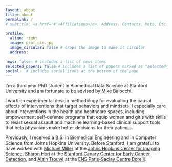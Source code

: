 ```yaml
---
layout: about
title: about
permalink: /
# subtitle: <a href='#'>Affiliations</a>. Address. Contacts. Moto. Etc.

profile:
  align: right
  image: prof_pic.jpg
  image_circular: false # crops the image to make it circular
  address: 

news: false  # includes a list of news items
selected_papers: false # includes a list of papers marked as "selected={true}"
social:  # includes social icons at the bottom of the page
---
```


I'm a third year PhD student in Biomedical Data Science at Stanford University and am fortunate to be advised by [Mike Baiocchi](https://profiles.stanford.edu/michael-baiocchi). 

I work on experimental design methodology for evaluating the causal effects of interventions that target behaviors and mindsets. I especially care about interventions in the health and healthcare spaces, including empowerment self-defense programs that equip women and girls with skills to resist sexual assault and machine learning-based clinical support tools that help physicians make better decisions for their patients.

Previously, I received a B.S. in Biomedical Engineering and in Computer Science from Johns Hopkins University. Before Stanford, I am grateful to have worked with [Michael Miller](https://www.bme.jhu.edu/people/faculty/michael-i-miller/) at the [Johns Hopkins Center for Imaging Science](https://www.cis.jhu.edu/), [Sharon Hori](https://profiles.stanford.edu/sharon-hori?tab=bio) at the [Stanford Canary Center for Early Cancer Detection](https://canarycenter.stanford.edu/), and [Alain Trouvé](https://atrouve.perso.math.cnrs.fr/) at the [ENS Paris-Saclay Centre Borelli](https://centreborelli.ens-paris-saclay.fr/en).

